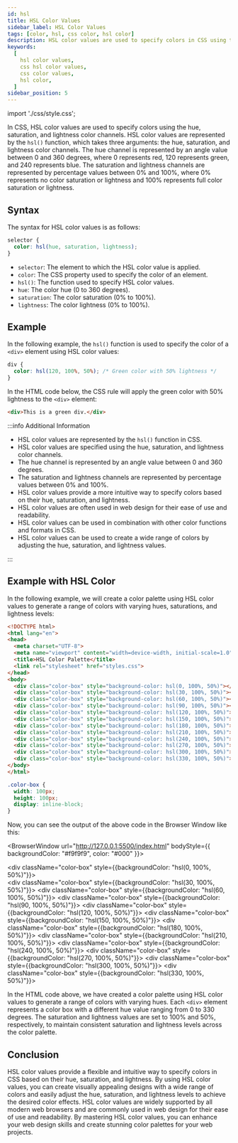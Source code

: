 ```yaml
---
id: hsl
title: HSL Color Values
sidebar_label: HSL Color Values
tags: [color, hsl, css color, hsl color]
description: HSL color values are used to specify colors in CSS using the hue, saturation, and lightness color channels.
keywords:
  [
    hsl color values,
    css hsl color values,
    css color values,
    hsl color,
  ]
sidebar_position: 5
---
```


import './css/style.css';

In CSS, HSL color values are used to specify colors using the hue, saturation, and lightness color channels. HSL color values are represented by the `hsl()` function, which takes three arguments: the hue, saturation, and lightness color channels. The hue channel is represented by an angle value between 0 and 360 degrees, where 0 represents red, 120 represents green, and 240 represents blue. The saturation and lightness channels are represented by percentage values between 0% and 100%, where 0% represents no color saturation or lightness and 100% represents full color saturation or lightness.

<AdsComponent />

## Syntax

The syntax for HSL color values is as follows:

```css title="index.css"
selector {
  color: hsl(hue, saturation, lightness);
}
```

- `selector`: The element to which the HSL color value is applied.
- `color`: The CSS property used to specify the color of an element.
- `hsl()`: The function used to specify HSL color values.
- `hue`: The color hue (0 to 360 degrees).
- `saturation`: The color saturation (0% to 100%).
- `lightness`: The color lightness (0% to 100%).

## Example

In the following example, the `hsl()` function is used to specify the color of a `<div>` element using HSL color values:

```css title="index.css"
div {
  color: hsl(120, 100%, 50%); /* Green color with 50% lightness */
}
```

In the HTML code below, the CSS rule will apply the green color with 50% lightness to the `<div>` element:

```html title="index.html"
<div>This is a green div.</div>
```

<AdsComponent />

:::info Additional Information

- HSL color values are represented by the `hsl()` function in CSS.
- HSL color values are specified using the hue, saturation, and lightness color channels.
- The hue channel is represented by an angle value between 0 and 360 degrees.
- The saturation and lightness channels are represented by percentage values between 0% and 100%.
- HSL color values provide a more intuitive way to specify colors based on their hue, saturation, and lightness.
- HSL color values are often used in web design for their ease of use and readability.
- HSL color values can be used in combination with other color functions and formats in CSS.
- HSL color values can be used to create a wide range of colors by adjusting the hue, saturation, and lightness values.

:::

## Example with HSL Color

In the following example, we will create a color palette using HSL color values to generate a range of colors with varying hues, saturations, and lightness levels:

<Tabs>
  <TabItem value="HTML" label="index.html">

```html title="index.html"
<!DOCTYPE html>
<html lang="en">
<head>
  <meta charset="UTF-8">
  <meta name="viewport" content="width=device-width, initial-scale=1.0">
  <title>HSL Color Palette</title>
  <link rel="stylesheet" href="styles.css">
</head>
<body>
  <div class="color-box" style="background-color: hsl(0, 100%, 50%)"></div>
  <div class="color-box" style="background-color: hsl(30, 100%, 50%)"></div>
  <div class="color-box" style="background-color: hsl(60, 100%, 50%)"></div>
  <div class="color-box" style="background-color: hsl(90, 100%, 50%)"></div>
  <div class="color-box" style="background-color: hsl(120, 100%, 50%)"></div>
  <div class="color-box" style="background-color: hsl(150, 100%, 50%)"></div>
  <div class="color-box" style="background-color: hsl(180, 100%, 50%)"></div>
  <div class="color-box" style="background-color: hsl(210, 100%, 50%)"></div>
  <div class="color-box" style="background-color: hsl(240, 100%, 50%)"></div>
  <div class="color-box" style="background-color: hsl(270, 100%, 50%)"></div>
  <div class="color-box" style="background-color: hsl(300, 100%, 50%)"></div>
  <div class="color-box" style="background-color: hsl(330, 100%, 50%)"></div>
</body>
</html>
```

</TabItem>
<TabItem value="CSS" label="styles.css">

```css title="styles.css"
.color-box {
  width: 100px;
  height: 100px;
  display: inline-block;
}
```

</TabItem>
</Tabs>

Now, you can see the output of the above code in the Browser Window like this:

<BrowserWindow url="http://127.0.0.1:5500/index.html" bodyStyle={{ backgroundColor: "#f9f9f9", color: "#000" }}>
    <div>
        <div className="color-box" style={{backgroundColor: "hsl(0, 100%, 50%)"}}></div>
        <div className="color-box" style={{backgroundColor: "hsl(30, 100%, 50%)"}}></div>
        <div className="color-box" style={{backgroundColor: "hsl(60, 100%, 50%)"}}></div>
        <div className="color-box" style={{backgroundColor: "hsl(90, 100%, 50%)"}}></div>
        <div className="color-box" style={{backgroundColor: "hsl(120, 100%, 50%)"}}></div>
        <div className="color-box" style={{backgroundColor: "hsl(150, 100%, 50%)"}}></div>
        <div className="color-box" style={{backgroundColor: "hsl(180, 100%, 50%)"}}></div>
        <div className="color-box" style={{backgroundColor: "hsl(210, 100%, 50%)"}}></div>
        <div className="color-box" style={{backgroundColor: "hsl(240, 100%, 50%)"}}></div>
        <div className="color-box" style={{backgroundColor: "hsl(270, 100%, 50%)"}}></div>
        <div className="color-box" style={{backgroundColor: "hsl(300, 100%, 50%)"}}></div>
        <div className="color-box" style={{backgroundColor: "hsl(330, 100%, 50%)"}}></div>
    </div>
</BrowserWindow>

In the HTML code above, we have created a color palette using HSL color values to generate a range of colors with varying hues. Each `<div>` element represents a color box with a different hue value ranging from 0 to 330 degrees. The saturation and lightness values are set to 100% and 50%, respectively, to maintain consistent saturation and lightness levels across the color palette.


## Conclusion

HSL color values provide a flexible and intuitive way to specify colors in CSS based on their hue, saturation, and lightness. By using HSL color values, you can create visually appealing designs with a wide range of colors and easily adjust the hue, saturation, and lightness levels to achieve the desired color effects. HSL color values are widely supported by all modern web browsers and are commonly used in web design for their ease of use and readability. By mastering HSL color values, you can enhance your web design skills and create stunning color palettes for your web projects.
